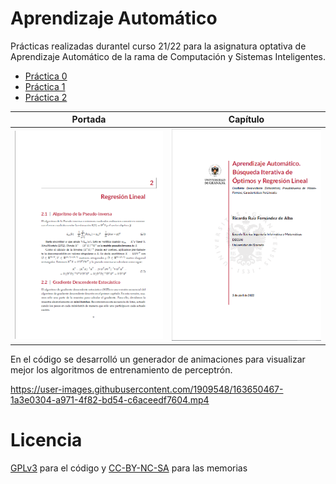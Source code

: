 # Aprendizaje Automático

Prácticas realizadas durantel curso 21/22 para la asignatura optativa de Aprendizaje Automático
de la rama de Computación y Sistemas Inteligentes.

- [Práctica 0](Practica_0)
- [Práctica 1](Practica_1)
- [Práctica 2](Practica_2)


Portada | Capítulo
:-------------------------:|:-------------------------:
![](https://raw.githubusercontent.com/eigenric/ugr-template/main/preview1.png)  |  ![](https://raw.githubusercontent.com/eigenric/ugr-template/main/preview2.png)

En el código se desarrolló un generador de animaciones para visualizar mejor los algoritmos de entrenamiento de perceptrón.

https://user-images.githubusercontent.com/1909548/163650467-1a3e0304-a971-4f82-bd54-c6aceedf7604.mp4

# Licencia

[GPLv3](LICENSE) para el código y [CC-BY-NC-SA](https://creativecommons.org/licenses/by-nc-sa/4.0/)
para las memorias



